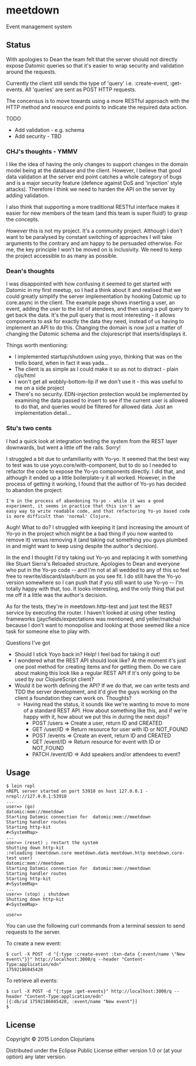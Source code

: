 # meetdown
Event management system


## Status

With apologies to Dean the team felt that the server should not
directly expose Datomic queries so that it's easier to wrap security
and validation around the requests.

Currently the client still sends the type of 'query'
i.e. :create-event, :get-events. All 'queries' are sent as POST HTTP
requests.

The concensus is to move towards using a more RESTful approach with
the HTTP method and resource end points to indicate the required data
action.

TODO


   * Add validation - e.g. schema
   * Add security - TBD

### CHJ's thoughts - YMMV

I like the idea of having the only changes to support changes in the
domain model being at the database and the client. However, I believe
that good data validation at the server end point catches a whole
category of bugs and is a major security feature (defence against DoS
and 'injection' style attacks). Therefore I think we need to harden the API on the
server by adding validation.

I also think that supporting a more traditional RESTful interface
makes it easier for new members of the team (and this team is super
fluid!) to grasp the concepts.

_However_ this is not my project. It's a community project. Although I
don't want to be paralysed by constant switching of approaches I will
take arguments to the contrary and am happy to be persuaded
otherwise. For me, the key principle I won't be moved on is
inclusivity. We need to keep the project accessible to as many as
possible.

### Dean's thoughts


I was disappointed with how confusing it seemed to get started with Datomic in my first meetup, so I had a think about it and realised that we could greatly simplify the server implementation by hooking Datomic up to core.async in the client.  The example page shows inserting a user, an event, adding the user to the list of atendees, and then using a pull query to get back the data.  It's the pull query that is most interesting - it allows components to ask for exactly the data they need, instead of us having to implement an API to do this.  Changing the domain is now just a matter of changing the Datomic schema and the clojurescript that inserts/displays it.

Things worth mentioning:

* I implemented startup/shutdown using yoyo, thinking that was on the trello board, when in fact it was yada...
* The client is as simple as I could make it so as not to distract - plain cljs/html
* I won't get all wobbly-bottom-lip if we don't use it - this was useful to me on a side project
* There's no security.  EDN-injection protection would be implemented by examining the data passed to insert to see if the current user is allowed to do that, and queries would be filtered for allowed data.  Just an implementation detail...

### Stu's two cents

I had a quick look at integration testing the system from the REST layer downwards, but went a little off the rails.
Sorry!

I struggled a bit due to unfamiliarity with Yo-yo. It seemed that the best way to test was to use
yoyo.core/with-component, but to do so I needed to refactor the code to expose the Yo-yo components directly. I did
that, and although it ended up a little boilerplate-y it all worked. However, in the process of getting it working, I
found that the author of Yo-yo has decided to abandon the project:

    I'm in the process of abandoning Yo-yo - while it was a good experiment, it seems in practice that this isn't an
    easy way to write readable code, and that refactoring Yo-yo based code is more difficult than 'normal' Clojure.

Augh! What to do? I struggled with keeping it (and increasing the amount of Yo-yo in the project which might be a bad
thing if you now wanted to remove it) versus removing it (and taking out something you guys plumbed in and might want to
keep using despite the author's decision).

In the end I thought I'd try taking out Yo-yo and replacing it with something like Stuart Sierra's Reloaded structure.
Apologies to Dean and everyone who put in the Yo-yo code -- and I'm not at all wedded to any of this so feel free to
rewrite/discard/slash/burn as you see fit. I do still have the Yo-yo version somewhere so I can push that if you still
want to use Yo-yo -- I'm totally happy with that, too. It looks interesting, and the only thing that put me off it a
little was the author's decision.

As for the tests, they're in meetdown.http-test and just test the REST service by executing the router. I haven't looked
at using other testing frameworks (jaycfields/expectations was mentioned, and yeller/matcha) because I don't want to
monopolise and looking at those seemed like a nice task for someone else to play with.

Questions I've got

* Should I stick Yoyo back in? Help! I feel bad for taking it out!
* I wondered what the REST API should look like? At the moment it's just one post method for creating items and for
  getting them. Do we care about making this look like a regular REST API if it's only going to be used by our
  ClojureScript client?
* Would it be worth defining the API? If we do that, we can write tests and TDD the server development, and it'd give
  the guys working on the client a foundation they can work on. Thoughts?
  * Having read the status, it sounds like we're wanting to move to more of a standard REST API. How about something
    like this, and if we're happy with it, how about we put this in during the next dojo?
    * POST /users => Create a user, return ID and CREATED
    * GET /user/ID => Return resource for user with ID or NOT_FOUND
    * POST /events => Create an event, return ID and CREATED
    * GET /event/ID => Return resource for event with ID or NOT_FOUND
    * PATCH /event/ID => Add speakers and/or attendees to event?

## Usage

```
$ lein repl
nREPL server started on port 53910 on host 127.0.0.1 - nrepl://127.0.0.1:53910
...
user=> (go)
datomic:mem://meetdown
Starting Datomic connection for  datomic:mem://meetdown
Starting handler routes
Starting http-kit
#<SystemMap>
...
user=> (reset) ; restart the system
Shutting down http-kit
:reloading (meetdown.core meetdown.data meetdown.http meetdown.core-test user)
datomic:mem://meetdown
Starting Datomic connection for  datomic:mem://meetdown
Starting handler routes
Starting http-kit
#<SystemMap>
...
user=> (stop) ; shutdown
Shutting down http-kit
#<SystemMap>

user=>
```

You can use the following curl commands from a terminal session to
send requests to the server.

To create a new event:

```
$ curl -X POST -d "{:type :create-event :txn-data {:event/name \"New event\"}}" http://localhost:3000/q --header "Content-Type:application/edn"
17592186045420
```

To retrieve all events:

```
$ curl -X POST -d "{:type :get-events}" http://localhost:3000/q --header "Content-Type:application/edn"
[{:db/id 17592186045420, :event/name "New event"}]
$
```

## License

Copyright © 2015 London Clojurians

Distributed under the Eclipse Public License either version 1.0 or (at your option) any later version.
